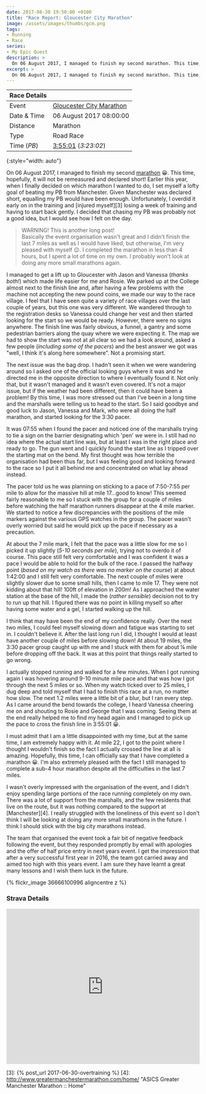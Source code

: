 ```yaml
---
date: 2017-08-30 19:50:00 +0100
title: "Race Report: Gloucester City Marathon"
image: /assets/images/thumbs/gcm.png
tags:
- Running
- Race
series:
- My Epic Quest
description: >
  On 06 August 2017, I managed to finish my second marathon. This time, hopefully, it will not be remeasured and declared short! Earlier this year, when I finally decided on which marathon I wanted to do, I set myself a lofty goal of beating my PB from Manchester. Given Manchester was declared short, equalling my PB would have been enough. Unfortunately, I overdid it early on in the training and injured myself losing a week of training and having to start back gently.
excerpt: >
  On 06 August 2017, I managed to finish my second marathon. This time, hopefully, it will not be remeasured and declared short! Earlier this year, when I finally decided on which marathon I wanted to do, I set myself a lofty goal of beating my PB from Manchester. Given Manchester was declared short, equalling my PB would have been enough. Unfortunately, I overdid it early on in the training and injured myself losing a week of training and having to start back gently.
---
```


| Race Details |                               |
|--------------|-------------------------------|
| Event        | [Gloucester City Marathon][1] |
| Date & Time  | 06 August 2017 08:00:00       |
| Distance     | Marathon                      |
| Type         | Road Race                     |
| Time (_PB_)  | [3:55:01][2] (_3:23:02_)      |
{:style="width: auto"}

On 06 August 2017, I managed to finish my second [marathon][1] :grinning:. This time, hopefully, it will not be remeasured and declared short! Earlier this year, when I finally decided on which marathon I wanted to do, I set myself a lofty goal of beating my PB from Manchester. Given Manchester was declared short, equalling my PB would have been enough. Unfortunately, I overdid it early on in the training and [injured myself][3] losing a week of training and having to start back gently. I decided that chasing my PB was probably not a good idea, but I would see how I felt on the day.

> WARNING! This is another long post!   
> Basically the event organisation wasn't great and I didn't finish the last 7 miles as well as I would have liked, but otherwise, I'm very pleased with myself :wink:. I completed the marathon in less than 4 hours, but I spent a lot of time on my own. I probably won't look at doing any more small marathons again.

I managed to get a lift up to Gloucester with Jason and Vanessa (_thanks both!_) which made life easier for me and Rosie. We parked up at the College almost next to the finish line and, after having a few problems with the machine not accepting the new pound coins, we made our way to the race village. I feel that I have seen quite a variety of race villages over the last couple of years, but this one was very different. We wandered through to the registration desks so Vanessa could change her vest and then started looking for the start so we would be ready. However, there were no signs anywhere. The finish line was fairly obvious, a funnel, a gantry and some pedestrian barriers along the quay where we were expecting it. The map we had to show the start was not at all clear so we had a look around, asked a few people (_including some of the pacers_) and the best answer we got was "well, I think it's along here somewhere". Not a promising start. 

The next issue was the bag drop. I hadn't seen it when we were wandering around so I asked one of the official looking guys where it was and he directed me in the opposite direction to where I eventually found it. Not only that, but it wasn't managed and it wasn't even covered. It's not a major issue, but if the weather had been different, then it could have been a problem! By this time, I was more stressed out than I've been in a long time and the marshalls were telling us to head to the start. So I said goodbye and good luck to Jason, Vanessa and Mark, who were all doing the half marathon, and started looking for the 3:30 pacer.

It was 07:55 when I found the pacer and noticed one of the marshalls trying to tie a sign on the barrier designating which 'pen' we were in. I still had no idea where the actual start line was, but at least I was in the right place and ready to go. The gun went and I quickly found the start line as I tripped over the starting mat on the bend. My first thought was how terrible the organisation had been thus far, but I was feeling good and looking forward to the race so I put it all behind me and concentrated on what lay ahead instead.

The pacer told us he was planning on sticking to a pace of 7:50-7:55 per mile to allow for the massive hill at mile 17...good to know! This seemed fairly reasonable to me so I stuck with the group for a couple of miles before watching the half marathon runners disappear at the 4 mile marker. We started to notice a few discrepancies with the positions of the mile markers against the various GPS watches in the group. The pacer wasn't overly worried but said he would pick up the pace if necessary as a precaution.

At about the 7 mile mark, I felt that the pace was a little slow for me so I picked it up slightly (_5-10 seconds per mile_), trying not to overdo it of course. This pace still felt very comfortable and I was confident it was a pace I would be able to hold for the bulk of the race. I passed the halfway point (_based on my watch as there was no marker on the course_) at about 1:42:00 and I still felt very comfortable. The next couple of miles were slightly slower due to some small hills, then I came to mile 17. They were not kidding about that hill! 100ft of elevation in 200m! As I approached the water station at the base of the hill, I made the (_rather sensible_) decision not to try to run up that hill. I figured there was no point in killing myself so after having some water and a gel, I started walking up the hill. 

I think that may have been the end of my confidence really. Over the next two miles, I could feel myself slowing down and fatigue was starting to set in. I couldn't believe it. After the last long run I did, I thought I would at least have another couple of miles before slowing down! At about 19 miles, the 3:30 pacer group caught up with me and I stuck with them for about &frac14; mile before dropping off the back. It was at this point that things really started to go wrong.

I actually stopped running and walked for a few minutes. When I got running again I was hovering around 9-10 minute mile pace and that was how I got through the next 5 miles or so. When my watch ticked over to 25 miles, I dug deep and told myself that I had to finish this race at a run, no matter how slow. The next 1.2 miles were a little bit of a blur, but I ran every step. As I came around the bend towards the college, I heard Vanessa cheering me on and shouting to Rosie and George that I was coming. Seeing them at the end really helped me to find my head again and I managed to pick up the pace to cross the finish line in 3:55:01 :grinning:.

I must admit that I am a little disappointed with my time, but at the same time, I am extremely happy with it. At mile 22, I got to the point where I thought I wouldn't finish so the fact I actually crossed the line at all is amazing. Hopefully, this time, I can officially say that I have completed a marathon :grinning:. I'm also extremely pleased with the fact I still managed to complete a sub-4 hour marathon despite all the difficulties in the last 7 miles. 

I wasn't overly impressed with the organisation of the event, and I didn't enjoy spending large portions of the race running completely on my own. There was a lot of support from the marshalls, and the few residents that live on the route, but it was nothing compared to the support at [Manchester][4]. I really struggled with the loneliness of this event so I don't think I will be looking at doing any more small marathons in the future. I think I should stick with the big city marathons instead.

The team that organised the event took a fair bit of negative feedback following the event, but they responded promptly by email with apologies and the offer of half price entry in next years event. I get the impression that after a very successful first year in 2016, the team got carried away and aimed too high with this years event. I am sure they have learnt a great many lessons and I wish them luck in the future.


{% flickr_image 36666100996 aligncentre z %}

### Strava Details

<iframe height='405' width='100%' frameborder='0' allowtransparency='true' scrolling='no' src='https://www.strava.com/activities/1119874340/embed/eaabda6ceca104d0406d2c21ee75310b89d39300'> </iframe>

[1]: https://www.gloucestercitymarathon.com/ "Gloucester City Marathon 26.2, South England"
[2]: https://docs.wixstatic.com/ugd/af779e_d4517717144e492d8adcac90431ad2d9.pdf "Results"
[3]: {% post_url 2017-06-30-overtraining %}
[4]: http://www.greatermanchestermarathon.com/home/ "ASICS Greater Manchester Marathon :: Home"

[photos]: http://5681402.tifmember.com/?ppwd=29114xbg&Action=EGS&id=256659604&q=1486 "Official Race Photos"
